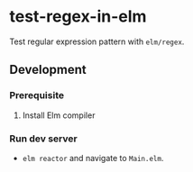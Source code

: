 # test-regex-in-elm

Test regular expression pattern with `elm/regex`.

## Development

### Prerequisite

1. Install Elm compiler

### Run dev server

- `elm reactor` and navigate to `Main.elm`.
